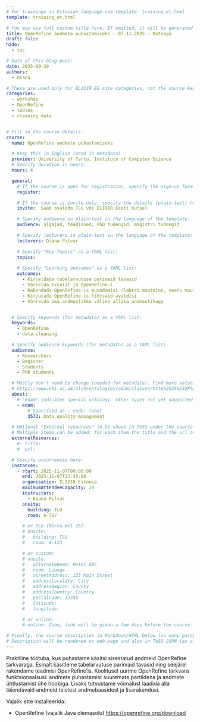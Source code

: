 ```yaml
---
# For trainings in Estonian language use template: training_et.html
template: training_et.html

# You may use full custom title here. If omitted, it will be generated from course name.
title: OpenRefine andmete puhastamiseks - 07.11.2025 - Kutsega
draft: false
hide:
  - toc

# Date of this blog post:
date: 2025-09-30
authors:
  - Diana

# These are used only for ELIXIR EE site categories, not the course keywords on TESS
categories:
  - workshop
  - OpenRefine
  - tables
  - cleaning data


# Fill in the course details:
course:
  name: OpenRefine andmete puhastamiseks

  # Keep this in English (used in metadata)
  provider: University of Tartu, Institute of Computer Science
  # Specify duration in hours:
  hours: 4

  general:
    # If the course is open for registration, specify the sign-up form link here (otherwise, remove it):
    register: 

    # If the course is invite-only, specify the details (plain-text) here (otherwise, remove it):
    invite:  Saab osaleda TLU või ELIXIR Eesti kutsel

    # Specify audience in plain-text in the language of the template:
    audience: algajad, teadlased, PhD tudengid, magistri tudengid

    # Specify lecturers in plain-text in the language of the template:
    lecturers: Diana Pilvar

    # Specify "Key Topics" as a YAML list:
    topics:
    
    # Specify "Learning outcomes" as a YAML list:
    outcomes:
      - Kirjeldada tabelarvutuse parimaid tavasid
      - Võrrelda Excelit ja OpenRefine-i
      - Rakendada OpenRefine-is muundamisi (lahtri muutmine, veeru muutmine, transponeerimine)
      - Kirjutada OpenRefine-is lihtsaid avaldisi
      - Võrrelda oma andmestikku välise allika andmestikuga


  # Specify keywords (for metadata) as a YAML list:
  keywords:
    - OpenRefine
    - data cleaning

  # Specify audience keywords (for metadata) as a YAML list:
  audience:
    - Researchers
    - Beginner
    - Students
    - PhD students

  # Mostly don't need to change (needed for metadata). Find more values here:
  # https://www.ebi.ac.uk/ols4/ontologies/edam/classes/http%253A%252F%252Fedamontology.org%252Ftopic_0003?lang=en
  about:
    # "edam" indicates special ontology, other types not yet supported.
    - edam:
        # Specified as – code: label
        3572: Data quality management

  # Optional "External resources" to be shown in TeSS under the course:
  # Multiple items can be added; for each item the title and the url are mandatory.
  externalResources:
    #- title:
    #  url:

  # Specify occurrences here:
  instances:
    - start: 2025-11-07T09:00:00
      end: 2025-11-07T13:45:00
      organisation: ELIXIR Estonia
      maximumAttendeeCapacity: 20
      instructors:
        - Diana Pilvar
      onsite:
        building: TLU
        room: A-507

      # or TLU (Narva mnt 25):
      # onsite:
      #   building: TLU
      #   room: A-123

      # or custom:
      # onsite:
      #   alternateName: Hotel ABC
      #   room: Lounge
      #   streetAddress: 123 Main Street
      #   addressLocality: City
      #   addressRegion: County
      #   addressCountry: Country
      #   postalCode: 12345
      #   latitude:
      #   longitude:

      # or online:
      # online: Zoom, link will be given a few days before the course.

# Finally, the course description in Markdown/HTML below (as many paragraphs as needed).
# Description will be rendered on web-page and also in TeSS JSON (as a string of HTML).
---
```


Praktiline töötuba, kus puhastame käsitsi sisestatud andmeid OpenRefine tarkvaraga. Esmalt käsitleme tabelarvutuse parimaid tavasid ning seejärel rakendame teadmisi OpenRefine’is. Koolitusel uurime OpenRefine tarkvara funktsionaalsusi: andmete puhastamist suuremate partiidena ja andmete ühtlustamist ühe hoobiga. Lisaks tutvustame võimalust laadida alla täiendavaid andmeid teistest andmebaasidest ja lisarakendusi.

Vajalik ette installeerida:

* OpenRefine (vajalik Java olemasolu) https://openrefine.org/download
